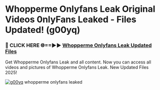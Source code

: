 # Whopperme Onlyfans Leak Original Videos 0nlyFans Leaked - Files Updated! (g00yq)

<h3>🔴 CLICK HERE 🌐==►► <a href="https://tinyurl.com/x26r9saj" rel="nofollow">Whopperme Onlyfans Leak Updated Files</a></h3>

Get Whopperme Onlyfans Leak and all content. Now you can access all videos and pictures of Whopperme Onlyfans Leak. New Updated Files 2025!

[![g00yq](https://i.imgur.com/LkgZPqh.gif)](https://tinyurl.com/x26r9saj)
whopperme onlyfans leaked